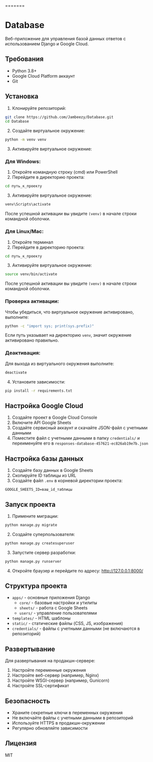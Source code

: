 
=======
# Database

Веб-приложение для управления базой данных ответов с использованием Django и Google Cloud.

## Требования

- Python 3.8+
- Google Cloud Platform аккаунт
- Git

## Установка

1. Клонируйте репозиторий:
```bash
git clone https://github.com/Jambeezy/Database.git
cd Database
```

2. Создайте виртуальное окружение:
```bash
python -m venv venv
```

3. Активируйте виртуальное окружение:

### Для Windows:
1. Откройте командную строку (cmd) или PowerShell
2. Перейдите в директорию проекта:
```bash
cd путь_к_проекту
```
3. Активируйте виртуальное окружение:
```bash
venv\Scripts\activate
```
После успешной активации вы увидите `(venv)` в начале строки командной оболочки.

### Для Linux/Mac:
1. Откройте терминал
2. Перейдите в директорию проекта:
```bash
cd путь_к_проекту
```
3. Активируйте виртуальное окружение:
```bash
source venv/bin/activate
```
После успешной активации вы увидите `(venv)` в начале строки командной оболочки.

### Проверка активации:
Чтобы убедиться, что виртуальное окружение активировано, выполните:
```bash
python -c "import sys; print(sys.prefix)"
```
Если путь указывает на директорию `venv`, значит окружение активировано правильно.

### Деактивация:
Для выхода из виртуального окружения выполните:
```bash
deactivate
```

4. Установите зависимости:
```bash
pip install -r requirements.txt
```

## Настройка Google Cloud

1. Создайте проект в Google Cloud Console
2. Включите API Google Sheets
3. Создайте сервисный аккаунт и скачайте JSON-файл с учетными данными
4. Поместите файл с учетными данными в папку `credentials/` и переименуйте его в `responses-database-457621-ec826ab19e7b.json`

## Настройка базы данных

1. Создайте базу данных в Google Sheets
2. Скопируйте ID таблицы из URL
3. Создайте файл `.env` в корневой директории проекта:
```
GOOGLE_SHEETS_ID=ваш_id_таблицы
```

## Запуск проекта

1. Примените миграции:
```bash
python manage.py migrate
```

2. Создайте суперпользователя:
```bash
python manage.py createsuperuser
```

3. Запустите сервер разработки:
```bash
python manage.py runserver

```

4. Откройте браузер и перейдите по адресу: http://127.0.0.1:8000/

## Структура проекта

- `apps/` - основные приложения Django
  - `core/` - базовые настройки и утилиты
  - `sheets/` - работа с Google Sheets
  - `users/` - управление пользователями
- `templates/` - HTML шаблоны
- `static/` - статические файлы (CSS, JS, изображения)
- `credentials/` - файлы с учетными данными (не включаются в репозиторий)

## Развертывание

Для развертывания на продакшн-сервере:

1. Настройте переменные окружения
2. Настройте веб-сервер (например, Nginx)
3. Настройте WSGI-сервер (например, Gunicorn)
4. Настройте SSL-сертификат

## Безопасность

- Храните секретные ключи в переменных окружения
- Не включайте файлы с учетными данными в репозиторий
- Используйте HTTPS в продакшн-окружении
- Регулярно обновляйте зависимости

## Лицензия

MIT
